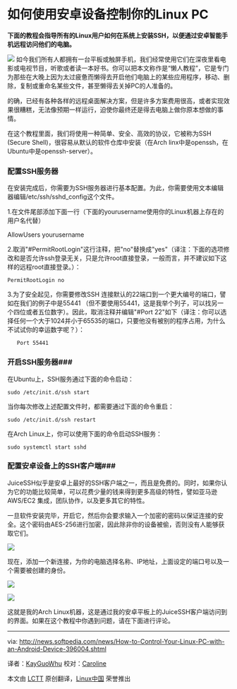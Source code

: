 如何使用安卓设备控制你的Linux PC
================================================================================
**下面的教程会指导所有的Linux用户如何在系统上安装SSH，以便通过安卓智能手机远程访问他们的电脑。**

![](http://i1-news.softpedia-static.com/images/news2/How-to-Control-Your-Linux-PC-with-an-Android-Device-396004-2.jpg)
如今我们所有人都拥有一台平板或触屏手机，我们经常使用它们在深夜里看电影或电视节目，听歌或者读一本好书。你可以把本文称作是“懒人教程”，它是专门为那些在大晚上因为太过疲惫而懒得去开启他们电脑上的某些应用程序，移动、删除，复制或重命名某些文件，甚至懒得去关掉PC的人准备的。

的确，已经有各种各样的远程桌面解决方案，但是许多方案费用很高，或者实现效果很糟糕，无法像预期一样运行，迫使你最终还是得去电脑上做你原本想做的事情。

在这个教程里面，我们将使用一种简单、安全、高效的协议，它被称为SSH (Secure Shell)，很容易从默认的软件仓库中安装（在Arch linx中是openssh，在Ubuntu中是openssh-server）。

### 配置SSH服务器 ###

在安装完成后，你需要为SSH服务器进行基本配置。为此，你需要使用文本编辑器编辑/etc/ssh/sshd_config这个文件。

1.在文件尾部添加下面一行（下面的yourusername使用你的Linux机器上存在的用户名代替）

AllowUsers yourusername

2.取消"#PermitRootLogin"这行注释，把"no"替换成"yes"（译注：下面的选项修改和是否允许ssh登录无关，只是允许root直接登录，一般而言，并不建议如下这样的远程root直接登录。）：

    PermitRootLogin no

3.为了安全起见，你需要修改SSH 连接默认的22端口到一个更大编号的端口，譬如在我们的例子中是55441
（但不要使用55441，这是我举个列子，可以找另一个四位或者五位数字）。因此，取消注释并编辑"#Port 22"如下（译注：你可以选择任何一个大于1024并小于65535的端口，只要他没有被别的程序占用，为什么不试试你的幸运数字呢？）：
	
       Port 55441

### 开启SSH服务器###

在Ubuntu上，SSH服务通过下面的命令启动：

	sudo /etc/init.d/ssh start

当你每次修改上述配置文件时，都需要通过下面的命令重启：

	sudo /etc/init.d/ssh restart

在Arch Linux上，你可以使用下面的命令启动SSH服务：

	sudo systemctl start sshd

### 配置安卓设备上的SSH客户端###

JuiceSSH似乎是安卓上最好的SSH客户端之一，而且是免费的。同时，如果你认为它的功能比较简单，可以花费少量的钱来得到更多高级的特性，譬如亚马逊 AWS/EC2 集成，团队协作，以及更多其它的特性。

一旦软件安装完毕，开启它，然后你会要求输入一个加密的密码以保证连接的安全。这个密码由AES-256进行加密，因此除非你的设备被偷，否则没有人能够获取它们。

![](http://i1-news.softpedia-static.com/images/extra/LINUX/large/sshlinuxandroid-large_001.jpg)

现在，添加一个新连接，为你的电脑选择名称、IP地址，上面设定的端口号以及一个需要被创建的身份。

![](http://i1-news.softpedia-static.com/images/extra/LINUX/large/sshlinuxandroid-large_002.jpg)

![](http://i1-news.softpedia-static.com/images/extra/LINUX/large/sshlinuxandroid-large_003.jpg)

这就是我的Arch Linux机器，这是通过我的安卓平板上的JuiceSSH客户端访问到的界面。如果在这个教程中你遇到问题，请在下面进行评论。

--------------------------------------------------------------------------------

via: http://news.softpedia.com/news/How-to-Control-Your-Linux-PC-with-an-Android-Device-396004.shtml
 
译者：[KayGuoWhu](https://github.com/KayGuoWhu) 校对：[Caroline](https://github.com/carolinewuyan)

本文由 [LCTT](https://github.com/LCTT/TranslateProject) 原创翻译，[Linux中国](http://linux.cn/) 荣誉推出
